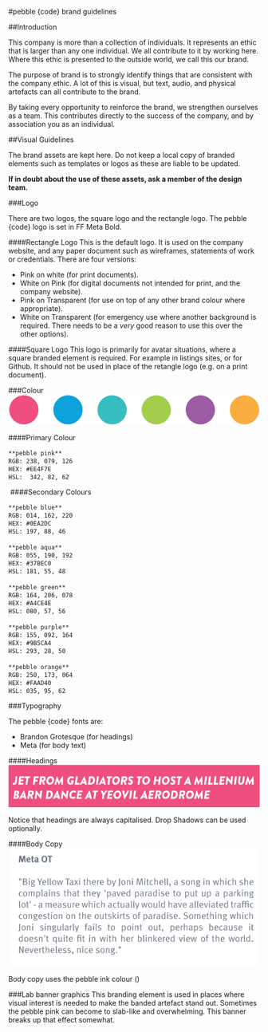 #pebble {code} brand guidelines

##Introduction

This company is more than a collection of individuals. It represents an ethic that is larger than any one individual. We all contribute to it by working here. Where this ethic is presented to the outside world, we call this our brand.

The purpose of brand is to strongly identify things that are consistent with the company ethic. A lot of this is visual, but text, audio, and physical artefacts can all contribute to the brand. 

By taking every opportunity to reinforce the brand, we strengthen ourselves as a team. This contributes directly to the success of the company, and by association you as an individual. 

##Visual Guidelines

The brand assets are kept here. Do not keep a local copy of branded elements such as templates or logos as these are liable to be updated.

**If in doubt about the use of these assets, ask a member of the design team.**

###Logo

There are two logos, the square logo and the rectangle logo. The pebble {code} logo is set in FF Meta Bold.

####Rectangle Logo
This is the default logo. It is used on the company website, and any paper document such as wireframes, statements of work or credentials. There are four versions:
* Pink on white (for print documents).
* White on Pink (for digital documents not intended for print, and the company website).
* Pink on Transparent (for use on top of any other brand colour where appropriate).
* White on Transparent (for emergency use where another background is required. There needs to be a *very* good reason to use this over the other options).

####Square Logo
This logo is primarily for avatar situations, where a square branded element is required. For example in listings sites, or for Github. It should not be used in place of the retangle logo (e.g. on a print document).

###Colour
![Example of a heading](images/pebble-colours.png)

####Primary Colour

```
**pebble pink**
RGB: 238, 079, 126
HEX: #EE4F7E
HSL:  342, 82, 62
```
​
####Secondary Colours

```
​**pebble blue**
RGB: 014, 162, 220
HEX: #0EA2DC
HSL: 197, 88, 46 
​
**pebble aqua**
RGB: 055, 190, 192
HEX: #37BEC0
HSL: 181, 55, 48
​
**pebble green**
RGB: 164, 206, 078
HEX: #A4CE4E
HSL: 080, 57, 56
​
**pebble purple**
RGB: 155, 092, 164
HEX: #9B5CA4
HSL: 293, 28, 50  
​
**pebble orange**
RGB: 250, 173, 064
HEX: #FAAD40
HSL: 035, 95, 62
```


###Typography

The pebble {code} fonts are:

* Brandon Grotesque (for headings)
* Meta (for body text)

####Headings
![Example of a heading](images/brandon-title.png)

Notice that headings are always capitalised. Drop Shadows can be used optionally.

####Body Copy
![Example of body copy](images/meta-body-text.png)

Body copy uses the pebble ink colour ()


###Lab banner graphics
This branding element is used in places where visual interest is needed to make the banded artefact stand out. Sometimes the pebble pink can become to slab-like and overwhelming. This banner breaks up that effect somewhat. 

